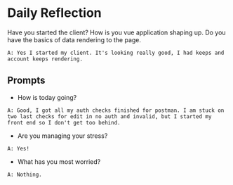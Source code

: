 # Daily Reflection
Have you started the client? How is you vue application shaping up. Do you have the basics of data rendering to the page.  

`A: Yes I started my client. It's looking really good, I had keeps and account keeps rendering.`

## Prompts
- How is today going? 

`A: Good, I got all my auth checks finished for postman. I am stuck on two last checks for edit in no auth and invalid, but I started my front end so I don't get too behind.`

- Are you managing your stress?

`A: Yes!`

- What has you most worried?

`A: Nothing.`
